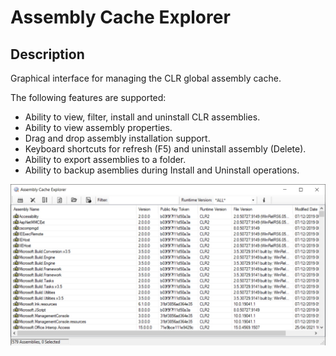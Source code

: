 # Assembly Cache Explorer

## Description

Graphical interface for managing the CLR global assembly cache.

The following features are supported:

- Ability to view, filter, install and uninstall CLR assemblies.
- Ability to view assembly properties.
- Drag and drop assembly installation support.
- Keyboard shortcuts for refresh (F5) and uninstall assembly (Delete).
- Ability to export assemblies to a folder.
- Ability to backup asemblies during Install and Uninstall operations.

<img src="AssemblyCacheExplorer.jpg">
